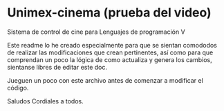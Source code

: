 ﻿# Unimex-cinema (prueba del video) 

Sistema de control de cine para Lenguajes de programación V

Este readme lo he creado especialmente para que se sientan comododos de realizar las
modificaciones que crean pertinentes, así como para que comprendan un poco la 
lógica de como actualiza y genera los cambios, sientanse libres de editar este doc. 

Jueguen un poco con este archivo antes de comenzar a modificar el código. 

Saludos Cordiales a todos. 
